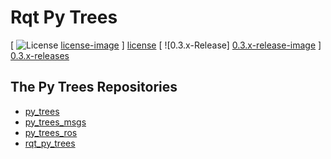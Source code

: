 # Rqt Py Trees

[ ![License] [license-image] ] [license]
[ ![0.3.x-Release] [0.3.x-release-image] ] [0.3.x-releases]

[license-image]: https://img.shields.io/badge/License-BSD%203--Clause-orange.svg?style=plastic
[license]: LICENSE

[0.3.x-release-image]: http://img.shields.io/badge/release-0.3.x-blue.svg?style=plastic
[0.3.x-releases]: https://github.com/stonier/py_trees_ros/tree/release/0.3-kinetic

## The Py Trees Repositories

* [py_trees](https://github.com/stonier/py_trees)
* [py_trees_msgs](https://github.com/stonier/py_trees_msgs)
* [py_trees_ros](https://github.com/stonier/py_trees_ros)
* [rqt_py_trees](https://github.com/stonier/rqt_py_trees)

